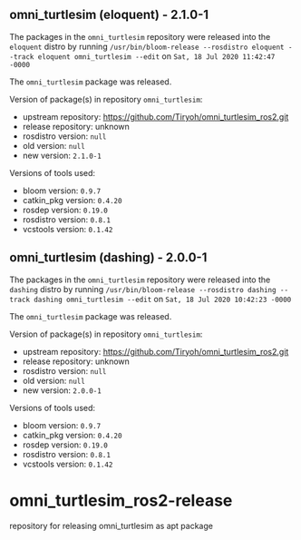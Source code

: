 ## omni_turtlesim (eloquent) - 2.1.0-1

The packages in the `omni_turtlesim` repository were released into the `eloquent` distro by running `/usr/bin/bloom-release --rosdistro eloquent --track eloquent omni_turtlesim --edit` on `Sat, 18 Jul 2020 11:42:47 -0000`

The `omni_turtlesim` package was released.

Version of package(s) in repository `omni_turtlesim`:

- upstream repository: https://github.com/Tiryoh/omni_turtlesim_ros2.git
- release repository: unknown
- rosdistro version: `null`
- old version: `null`
- new version: `2.1.0-1`

Versions of tools used:

- bloom version: `0.9.7`
- catkin_pkg version: `0.4.20`
- rosdep version: `0.19.0`
- rosdistro version: `0.8.1`
- vcstools version: `0.1.42`


## omni_turtlesim (dashing) - 2.0.0-1

The packages in the `omni_turtlesim` repository were released into the `dashing` distro by running `/usr/bin/bloom-release --rosdistro dashing --track dashing omni_turtlesim --edit` on `Sat, 18 Jul 2020 10:42:23 -0000`

The `omni_turtlesim` package was released.

Version of package(s) in repository `omni_turtlesim`:

- upstream repository: https://github.com/Tiryoh/omni_turtlesim_ros2.git
- release repository: unknown
- rosdistro version: `null`
- old version: `null`
- new version: `2.0.0-1`

Versions of tools used:

- bloom version: `0.9.7`
- catkin_pkg version: `0.4.20`
- rosdep version: `0.19.0`
- rosdistro version: `0.8.1`
- vcstools version: `0.1.42`


# omni_turtlesim_ros2-release
repository for releasing omni_turtlesim as apt package
